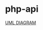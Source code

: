 # php-api

[UML DIAGRAM](https://github.com/Favour919/php-api/assets/67082766/1747ce4a-e1d5-4590-afe5-081beefa345f)
